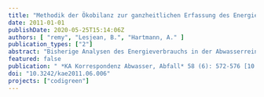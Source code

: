 ```yaml
---
title: "Methodik der Ökobilanz zur ganzheitlichen Erfassung des Energieverbrauchs in der Abwasserreinigung"
date: 2011-01-01
publishDate: 2020-05-25T15:14:06Z
authors: [ "remy", "Lesjean, B.", "Hartmann, A." ]
publication_types: ["2"]
abstract: "Bisherige Analysen des Energieverbrauchs in der Abwasserreinigung beschränken sich oft auf die naheliegende Erfassung des Stromverbrauchs. Im Sinne einer ganzheitlichen Betrachtung sollten aber auch andere Formen der Energie erfasst werden, wie zum Beispiel für die Herstellung von benötigten Chemikalien wie Flockungs- und Flockungshilfsmittel, beim Transport des zu entsorgenden Schlamms oder für zusätzliche Brennstoffe bei der Klärschlammtrocknung. Dafür ist die Erweiterung der Grenzen des zu betrachtenden Systems auf vor- und nachgelagerte Prozesse notwendig, um alle relevanten Beiträge zum Energieverbrauch zu berücksichtigen. Zudem können so auch die verschiedenen Sekundärprodukte der Abwasserreinigung erfasst werden: die Stromproduktion aus Faulgas, die Rückführung von Nährstoffen und Wasser in die Landwirtschaft oder die Substitution von fossilen Brennstoffen in der thermischen Klärschlammentsorgung. Ein geeignetes Instrument für diese Betrachtungsweise ist die Methodik der Ökobilanz nach ISO 14040/44. Mit dieser Methodik lassen sich alle unterschiedlichen Energieformen und Sekundärfunktionen abbilden und in einheitlichen Indikatoren darstellen, ergänzt durch weitere Umweltwirkungen wie den Treibhauseffekt."
featured: false
publication: " *KA Korrespondenz Abwasser, Abfall* 58 (6): 572-576 [10.3242/kae2011.06.006](https://doi.org/10.3242/kae2011.06.006)"
doi: "10.3242/kae2011.06.006"
projects: ["codigreen"]
---
```


